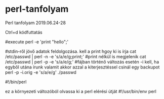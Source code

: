 # perl-tanfolyam
Perl tanfolyam 2019.06.24-28


Ctrl+d kódfuttatás


#execute
perl -e 'print "hello";' 


#stdin-ről jövő adatok feldolgozása. kell a print hgoy ki is írja
cat /etc/passwd | perl -n -e 's/a/e/g;print;'
#print nélkül is megjelenik
cat /etc/passwd | perl -p -e 's/a/e/g;'
#fájban történő változás esetén -i kell, ha egyből utána írunk valamit akkor azzal a kiterjesztéssel csinál egy backupot
perl -p -i.orig -e 's/a/e/g' ./passwd

#!/bin/perl

ez a környezeti változóból olvassa ki a perl elérési útját
#!/usr/bin/env perl  
